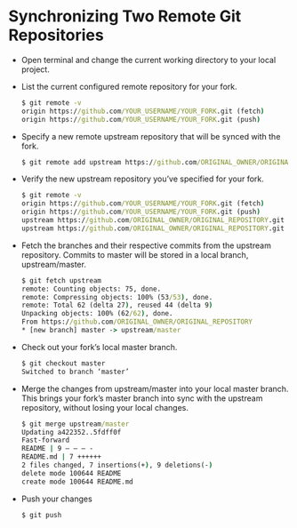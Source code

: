# Synchronizing Two Remote Git Repositories

- Open terminal and change the current working directory to your local project.
- List the current configured remote repository for your fork.

  ```cmd
  $ git remote -v
  origin https://github.com/YOUR_USERNAME/YOUR_FORK.git (fetch)
  origin https://github.com/YOUR_USERNAME/YOUR_FORK.git (push)
  ```

- Specify a new remote upstream repository that will be synced with the fork.

  ```cmd
  $ git remote add upstream https://github.com/ORIGINAL_OWNER/ORIGINAL_REPOSITORY.git
  ```

- Verify the new upstream repository you’ve specified for your fork.

  ```cmd
  $ git remote -v
  origin https://github.com/YOUR_USERNAME/YOUR_FORK.git (fetch)
  origin https://github.com/YOUR_USERNAME/YOUR_FORK.git (push)
  upstream https://github.com/ORIGINAL_OWNER/ORIGINAL_REPOSITORY.git (fetch)
  upstream https://github.com/ORIGINAL_OWNER/ORIGINAL_REPOSITORY.git (push)
  ```

- Fetch the branches and their respective commits from the upstream repository. Commits to master will be stored in a local branch, upstream/master.

  ```cmd
  $ git fetch upstream
  remote: Counting objects: 75, done.
  remote: Compressing objects: 100% (53/53), done.
  remote: Total 62 (delta 27), reused 44 (delta 9)
  Unpacking objects: 100% (62/62), done.
  From https://github.com/ORIGINAL_OWNER/ORIGINAL_REPOSITORY
  * [new branch] master -> upstream/master
  ```

- Check out your fork’s local master branch.

  ```cmd
  $ git checkout master
  Switched to branch ‘master’
  ```

- Merge the changes from upstream/master into your local master branch. This brings your fork’s master branch into sync with the upstream repository, without losing your local changes.

  ```cmd
  $ git merge upstream/master
  Updating a422352..5fdff0f
  Fast-forward
  README | 9 — — — -
  README.md | 7 ++++++
  2 files changed, 7 insertions(+), 9 deletions(-)
  delete mode 100644 README
  create mode 100644 README.md
  ```

- Push your changes

  ```cmd
  $ git push
  ```
